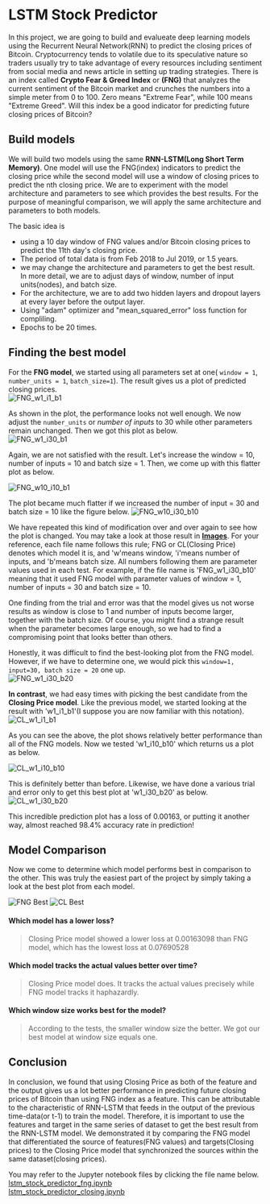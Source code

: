 # LSTM Stock Predictor 

In this project, we are going to build and evalueate deep learning models using the Recurrent Neural Network(RNN) to predict the closing prices of Bitcoin. Cryptocurrency tends to volatile due to its speculative nature so traders usually try to take advantage of every resources including sentiment from social media and news article in setting up trading strategies. There is an index called **Crypto Fear & Greed Index** or **(FNG)** that analyzes the current sentiment of the Bitcoin market and crunches the numbers into a simple meter from 0 to 100. Zero means "Extreme Fear", while 100 means "Extreme Greed". Will this index be a good indicator for predicting future closing prices of Bitcoin? 

## Build models

We will build two models using the same **RNN-LSTM(Long Short Term Memory)**. One model will use the FNG(index) indicators to predict the closing price while the second model will use a window of closing prices to predict the nth closing price. We are to experiment with the model architecture and parameters to see which provides the best results. For the purpose of meaningful comparison, we will apply the same architecture and parameters to both models.

The basic idea is 
- using a 10 day window of FNG values and/or Bitcoin closing prices to predict the 11th day's closing price.
- The period of total data is from Feb 2018 to Jul 2019, or 1.5 years.
- we may change the architecture and parameters to get the best result. In more detail, we are to adjust days of window, number of input units(nodes), and batch size.
- For the architecture, we are to add two hidden layers and dropout layers at every layer before the output layer. 
- Using "adam" optimizer and "mean_squared_error" loss function for compliling.
- Epochs to be 20 times.

## Finding the best model

For the **FNG model**, we started using all parameters set at one( `window = 1`, `number_units = 1`, `batch_size=1`). The result gives us a plot of predicted closing prices.    
![FNG_w1_i1_b1](https://github.com/coolwonny/LSTM-Stock-Predictor/blob/master/Images/FNG_w1_i1_b1.png)   

As shown in the plot, the performance looks not well enough. We now adjust the `number_units` or *number of inputs* to 30 while other parameters remain unchanged. Then we got this plot as below.    
![FNG_w1_i30_b1](https://github.com/coolwonny/LSTM-Stock-Predictor/blob/master/Images/FNG_w1_i30_b1.png) 
   
Again, we are not satisfied with the result. Let's increase the window = 10, number of inputs = 10 and batch size = 1. Then, we come up with this flatter plot as below.   

![FNG_w10_i10_b1](https://github.com/coolwonny/LSTM-Stock-Predictor/blob/master/Images/FNG_w10_i10_b1.png)

The plot became much flatter if we increased the number of input = 30 and batch size = 10 like the figure below.
![FNG_w10_i30_b10](https://github.com/coolwonny/LSTM-Stock-Predictor/blob/master/Images/FNG_w10_i30_b10.png)

We have repeated this kind of modification over and over again to see how the plot is changed. You may take a look at those result in **[Images](https://github.com/coolwonny/LSTM-Stock-Predictor/tree/master/Images)**. For your reference, each file name follows this rule; FNG or CL(Closing Price) denotes which model it is, and 'w'means window, 'i'means number of inputs, and 'b'means batch size. All numbers following them are parameter values used in each test. For example, if the file name is 'FNG_w1_i30_b10' meaning that it used FNG model with parameter values of window = 1, number of inputs = 30 and batch size = 10. 

One finding from the trial and error was that the model gives us not worse results as window is close to 1 and number of inputs become larger, together with the batch size. Of course, you might find a strange result when the parameter becomes large enough, so we had to find a compromising point that looks better than others. 

Honestly, it was difficult to find the best-looking plot from the FNG model. However, if we have to determine one, we would pick this `window=1, input=30, batch size = 20` one up.   
![FNG_w1_i30_b20](https://github.com/coolwonny/LSTM-Stock-Predictor/blob/master/Images/FNG_best_w1_i30_b20.png)   
   
**In contrast**, we had easy times with picking the best candidate from the **Closing Price model**. Like the previous model, we started looking at the result with 'w1_i1_b1'(I suppose you are now familiar with this notation).   
![CL_w1_i1_b1](https://github.com/coolwonny/LSTM-Stock-Predictor/blob/master/Images/CL_w1_i1_b1.png)   

As you can see the above, the plot shows relatively better performance than all of the FNG models. Now we tested 'w1_i10_b10' which returns us a plot as below.   

![CL_w1_i10_b10](https://github.com/coolwonny/LSTM-Stock-Predictor/blob/master/Images/CL_w1_i10_b10.png)

This is definitely better than before. Likewise, we have done a various trial and error only to get this best plot at 'w1_i30_b20' as below.   
![CL_w1_i30_b20](https://github.com/coolwonny/LSTM-Stock-Predictor/blob/master/Images/CL_best_w1_i30_b20.png)

This incredible prediction plot has a loss of 0.00163, or putting it another way, almost reached 98.4% accuracy rate in prediction! 

## Model Comparison

Now we come to determine which model performs best in comparison to the other. This was truly the easiest part of the project by simply taking a look at the best plot from each model.    

![FNG Best](https://github.com/coolwonny/LSTM-Stock-Predictor/blob/master/Images/FNG_best_w1_i30_b20.png)   ![CL Best](https://github.com/coolwonny/LSTM-Stock-Predictor/blob/master/Images/CL_best_w1_i30_b20.png)

#### Which model has a lower loss?    
> Closing Price model showed a lower loss at 0.00163098 than FNG model, which has the lowest loss at 0.07690528    

#### Which model tracks the actual values better over time?     
> Closing Price model does. It tracks the actual values precisely while FNG model tracks it haphazardly.    

#### Which window size works best for the model?   
> According to the tests, the smaller window size the better. We got our best model at window size equals one.    

## Conclusion

In conclusion, we found that using Closing Price as both of the feature and the output gives us a lot better performance in predicting future closing prices of Bitcoin than using FNG index as a feature. This can be attributable to the characteristic of RNN-LSTM that feeds in the output of the previous time-data(or t-1) to train the model. Therefore, it is important to use the features and target in the same series of dataset to get the best result from the RNN-LSTM model. We demonstrated it by comparing the FNG model that differentiated the source of features(FNG values) and targets(Closing prices) to the Closing Price model that synchronized the sources within the same dataset(closing prices).
     

You may refer to the Jupyter notebook files by clicking the file name below.    
[lstm_stock_predictor_fng.ipynb](https://github.com/coolwonny/LSTM-Stock-Predictor/blob/master/lstm_stock_predictor_fng.ipynb)    
[lstm_stock_predictor_closing.ipynb](https://github.com/coolwonny/LSTM-Stock-Predictor/blob/master/lstm_stock_predictor_closing.ipynb)


